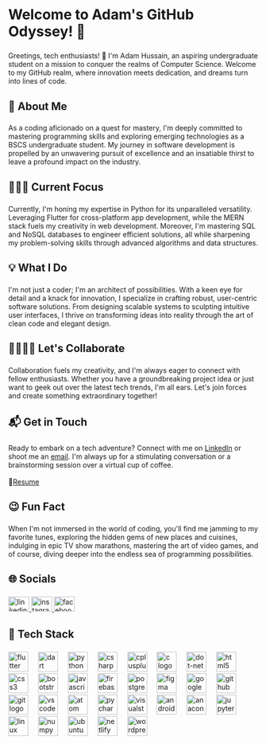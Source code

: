 <h1 align="left">Welcome to Adam's GitHub Odyssey! 🚀</h1>

###

<p align="left">Greetings, tech enthusiasts! 👋 I'm Adam Hussain, an aspiring undergraduate student on a mission to conquer the realms of Computer Science. Welcome to my GitHub realm, where innovation meets dedication, and dreams turn into lines of code.</p>

###

<h2 align="left">🌟 About Me</h2>

###

<p align="left">As a coding aficionado on a quest for mastery, I'm deeply committed to mastering programming skills and exploring emerging technologies as a BSCS undergraduate student.  My journey in software development is propelled by an unwavering pursuit of excellence and an insatiable thirst to leave a profound impact on the industry.</p>

###

<h2 align="left">🧑🏻‍💻 Current Focus</h2>

###

<p align="left">Currently, I'm honing my expertise in Python for its unparalleled versatility. Leveraging Flutter for cross-platform app development, while the MERN stack fuels my creativity in web development. Moreover, I'm mastering SQL and NoSQL databases to engineer efficient solutions, all while sharpening my problem-solving skills through advanced algorithms and data structures.</p>

###

<h2 align="left">💡 What I Do</h2>

###

<p align="left">I'm not just a coder; I'm an architect of possibilities. With a keen eye for detail and a knack for innovation, I specialize in crafting robust, user-centric software solutions. From designing scalable systems to sculpting intuitive user interfaces, I thrive on transforming ideas into reality through the art of clean code and elegant design.</p>

###

<h2 align="left">🫱🏼‍🫲🏻 Let's Collaborate</h2>

###

<p align="left">Collaboration fuels my creativity, and I'm always eager to connect with fellow enthusiasts. Whether you have a groundbreaking project idea or just want to geek out over the latest tech trends, I'm all ears. Let's join forces and create something extraordinary together!</p>

###

<h2 align="left">📬 Get in Touch</h2>

###

<p align="left">
Ready to embark on a tech adventure? Connect with me on <a href="https://www.linkedin.com/in/adamhussain0" target="_blank">LinkedIn</a> or shoot me an <a href="mailto:adamhussain2k@gmail.com">email</a>. I'm always up for a stimulating conversation or a brainstorming session over a virtual cup of coffee.
<br><br>
📄<a href="https://docs.google.com/document/d/1Nkwcn9wlEXyS5E2YyUAMjtCQu4XKa-a2DHvx6ZpUQso/export?format=pdf" target="_blank">Resume</a>
</p>

###

<h2 align="left">😉  Fun Fact</h2>

###

<p align="left">When I'm not immersed in the world of coding, you'll find me jamming to my favorite tunes, exploring the hidden gems of new places and cuisines, indulging in epic TV show marathons, mastering the art of video games, and of course, diving deeper into the endless sea of programming possibilities.</p>

###

<h2 align="left">🌐 Socials</h2>

###

<div align="left">
  <a href="https://www.linkedin.com/in/adamhussain0/" target="_blank">
    <img src="https://raw.githubusercontent.com/maurodesouza/profile-readme-generator/master/src/assets/icons/social/linkedin/default.svg" width="42" height="30" alt="linkedin logo"  />
  </a>
  <a href="https://www.instagram.com/adam_.hussain/" target="_blank">
    <img src="https://raw.githubusercontent.com/maurodesouza/profile-readme-generator/master/src/assets/icons/social/instagram/default.svg" width="42" height="30" alt="instagram logo"  />
  </a>
  <a href="https://www.facebook.com/adamhussain0/" target="_blank">
    <img src="https://raw.githubusercontent.com/maurodesouza/profile-readme-generator/master/src/assets/icons/social/facebook/default.svg" width="42" height="30" alt="facebook logo"  />
  </a>
</div>

###

<h2 align="left">🐞 Tech Stack</h2>

###

<div align="left">
  <img src="https://cdn.jsdelivr.net/gh/devicons/devicon/icons/flutter/flutter-original.svg" height="40" alt="flutter logo"  />
  <img width="12" />
  <img src="https://cdn.jsdelivr.net/gh/devicons/devicon/icons/dart/dart-original.svg" height="40" alt="dart logo"  />
  <img width="12" />
  <img src="https://cdn.jsdelivr.net/gh/devicons/devicon/icons/python/python-original.svg" height="40" alt="python logo"  />
  <img width="12" />
  <img src="https://cdn.jsdelivr.net/gh/devicons/devicon/icons/csharp/csharp-original.svg" height="40" alt="csharp logo"  />
  <img width="12" />
  <img src="https://cdn.jsdelivr.net/gh/devicons/devicon/icons/cplusplus/cplusplus-original.svg" height="40" alt="cplusplus logo"  />
  <img width="12" />
  <img src="https://cdn.jsdelivr.net/gh/devicons/devicon/icons/c/c-original.svg" height="40" alt="c logo"  />
  <img width="12" />
  <img src="https://cdn.jsdelivr.net/gh/devicons/devicon/icons/dot-net/dot-net-original.svg" height="40" alt="dot-net logo"  />
  <img width="12" />
  <img src="https://cdn.jsdelivr.net/gh/devicons/devicon/icons/html5/html5-original.svg" height="40" alt="html5 logo"  />
  <img width="12" />
  <img src="https://cdn.jsdelivr.net/gh/devicons/devicon/icons/css3/css3-original.svg" height="40" alt="css3 logo"  />
  <img width="12" />
  <img src="https://cdn.jsdelivr.net/gh/devicons/devicon/icons/bootstrap/bootstrap-original.svg" height="40" alt="bootstrap logo"  />
  <img width="12" />
  <img src="https://cdn.jsdelivr.net/gh/devicons/devicon/icons/javascript/javascript-original.svg" height="40" alt="javascript logo"  />
  <img width="12" />
  <img src="https://cdn.jsdelivr.net/gh/devicons/devicon/icons/firebase/firebase-plain.svg" height="40" alt="firebase logo"  />
  <img width="12" />
  <img src="https://cdn.jsdelivr.net/gh/devicons/devicon/icons/postgresql/postgresql-original.svg" height="40" alt="postgresql logo"  />
  <img width="12" />
  <img src="https://cdn.jsdelivr.net/gh/devicons/devicon/icons/figma/figma-original.svg" height="40" alt="figma logo"  />
  <img width="12" />
  <img src="https://cdn.jsdelivr.net/gh/devicons/devicon/icons/googlecloud/googlecloud-original.svg" height="40" alt="googlecloud logo"  />
  <img width="12" />
  <img src="https://cdn.jsdelivr.net/gh/devicons/devicon/icons/github/github-original.svg" height="40" alt="github logo"  />
  <img width="12" />
  <img src="https://cdn.jsdelivr.net/gh/devicons/devicon/icons/git/git-original.svg" height="40" alt="git logo"  />
  <img width="12" />
  <img src="https://cdn.jsdelivr.net/gh/devicons/devicon/icons/vscode/vscode-original.svg" height="40" alt="vscode logo"  />
  <img width="12" />
  <img src="https://cdn.jsdelivr.net/gh/devicons/devicon/icons/atom/atom-original.svg" height="40" alt="atom logo"  />
  <img width="12" />
  <img src="https://cdn.jsdelivr.net/gh/devicons/devicon/icons/pycharm/pycharm-original.svg" height="40" alt="pycharm logo"  />
  <img width="12" />
  <img src="https://cdn.jsdelivr.net/gh/devicons/devicon/icons/visualstudio/visualstudio-plain.svg" height="40" alt="visualstudio logo"  />
  <img width="12" />
  <img src="https://cdn.jsdelivr.net/gh/devicons/devicon/icons/androidstudio/androidstudio-original.svg" height="40" alt="androidstudio logo"  />
  <img width="12" />
  <img src="https://cdn.jsdelivr.net/gh/devicons/devicon/icons/anaconda/anaconda-original.svg" height="40" alt="anaconda logo"  />
  <img width="12" />
  <img src="https://cdn.jsdelivr.net/gh/devicons/devicon/icons/jupyter/jupyter-original.svg" height="40" alt="jupyter logo"  />
  <img width="12" />
  <img src="https://cdn.jsdelivr.net/gh/devicons/devicon/icons/linux/linux-original.svg" height="40" alt="linux logo"  />
  <img width="12" />
  <img src="https://cdn.jsdelivr.net/gh/devicons/devicon/icons/numpy/numpy-original.svg" height="40" alt="numpy logo"  />
  <img width="12" />
  <img src="https://cdn.jsdelivr.net/gh/devicons/devicon/icons/ubuntu/ubuntu-plain.svg" height="40" alt="ubuntu logo"  />
  <img width="12" />
  <img src="https://skillicons.dev/icons?i=netlify" height="40" alt="netlify logo"  />
  <img width="12" />
  <img src="https://cdn.jsdelivr.net/gh/devicons/devicon/icons/wordpress/wordpress-original.svg" height="40" alt="wordpress logo"  />
</div>

###
